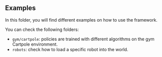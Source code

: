 ## Examples

In this folder, you will find different examples on how to use the framework.

You can check the following folders:
- `gym/cartpole`: policies are trained with different algorithms on the gym Cartpole environment.
- `robots`: check how to load a specific robot into the world.
